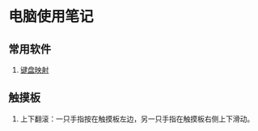 # 电脑使用笔记

## 常用软件

1. [键盘映射](https://xbeta.info/key-tweak-remap.htm)

## 触摸板

1. 上下翻滚：一只手指按在触摸板左边，另一只手指在触摸板右侧上下滑动。

